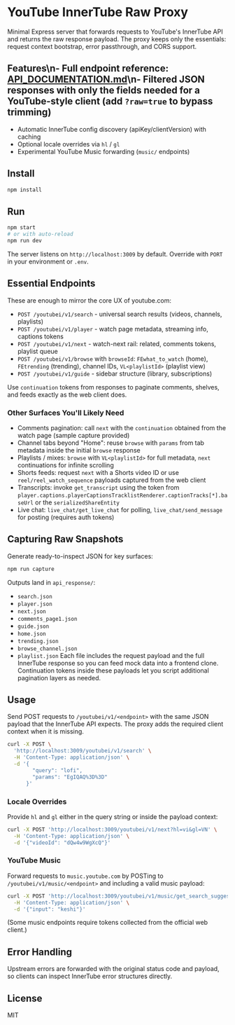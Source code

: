 ﻿# YouTube InnerTube Raw Proxy

Minimal Express server that forwards requests to YouTube's InnerTube API and returns the raw response payload. The proxy keeps only the essentials: request context bootstrap, error passthrough, and CORS support.

## Features\n- Full endpoint reference: [API_DOCUMENTATION.md](API_DOCUMENTATION.md)\n- Filtered JSON responses with only the fields needed for a YouTube-style client (add `?raw=true` to bypass trimming)
- Automatic InnerTube config discovery (apiKey/clientVersion) with caching
- Optional locale overrides via `hl` / `gl`
- Experimental YouTube Music forwarding (`music/` endpoints)

## Install
```bash
npm install
```

## Run
```bash
npm start
# or with auto-reload
npm run dev
```
The server listens on `http://localhost:3009` by default. Override with `PORT` in your environment or `.env`.

## Essential Endpoints
These are enough to mirror the core UX of youtube.com:
- `POST /youtubei/v1/search` - universal search results (videos, channels, playlists)
- `POST /youtubei/v1/player` - watch page metadata, streaming info, captions tokens
- `POST /youtubei/v1/next` - watch-next rail: related, comments tokens, playlist queue
- `POST /youtubei/v1/browse` with `browseId`: `FEwhat_to_watch` (home), `FEtrending` (trending), channel IDs, `VL<playlistId>` (playlist view)
- `POST /youtubei/v1/guide` - sidebar structure (library, subscriptions)

Use `continuation` tokens from responses to paginate comments, shelves, and feeds exactly as the web client does.

### Other Surfaces You'll Likely Need
- Comments pagination: call `next` with the `continuation` obtained from the watch page (sample capture provided)
- Channel tabs beyond "Home": reuse `browse` with `params` from tab metadata inside the initial `browse` response
- Playlists / mixes: `browse` with `VL<playlistId>` for full metadata, `next` continuations for infinite scrolling
- Shorts feeds: request `next` with a Shorts video ID or use `reel/reel_watch_sequence` payloads captured from the web client
- Transcripts: invoke `get_transcript` using the token from `player.captions.playerCaptionsTracklistRenderer.captionTracks[*].baseUrl` or the `serializedShareEntity`
- Live chat: `live_chat/get_live_chat` for polling, `live_chat/send_message` for posting (requires auth tokens)

## Capturing Raw Snapshots
Generate ready-to-inspect JSON for key surfaces:
```bash
npm run capture
```
Outputs land in `api_response/`:
- `search.json`
- `player.json`
- `next.json`
- `comments_page1.json`
- `guide.json`
- `home.json`
- `trending.json`
- `browse_channel.json`
- `playlist.json`
Each file includes the request payload and the full InnerTube response so you can feed mock data into a frontend clone. Continuation tokens inside these payloads let you script additional pagination layers as needed.

## Usage
Send POST requests to `/youtubei/v1/<endpoint>` with the same JSON payload that the InnerTube API expects. The proxy adds the required client context when it is missing.

```bash
curl -X POST \
  'http://localhost:3009/youtubei/v1/search' \
  -H 'Content-Type: application/json' \
  -d '{
        "query": "lofi",
        "params": "EgIQAQ%3D%3D"
      }'
```

### Locale Overrides
Provide `hl` and `gl` either in the query string or inside the payload context:
```bash
curl -X POST 'http://localhost:3009/youtubei/v1/next?hl=vi&gl=VN' \
  -H 'Content-Type: application/json' \
  -d '{"videoId": "dQw4w9WgXcQ"}'
```

### YouTube Music
Forward requests to `music.youtube.com` by POSTing to `/youtubei/v1/music/<endpoint>` and including a valid music payload:
```bash
curl -X POST 'http://localhost:3009/youtubei/v1/music/get_search_suggestions' \
  -H 'Content-Type: application/json' \
  -d '{"input": "keshi"}'
```
(Some music endpoints require tokens collected from the official web client.)

## Error Handling
Upstream errors are forwarded with the original status code and payload, so clients can inspect InnerTube error structures directly.

## License
MIT


